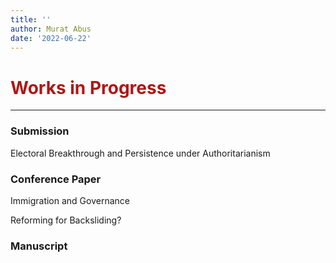 ```yaml
---
title: ''
author: Murat Abus
date: '2022-06-22'
---
```


<h1 style="color:#ae1717;">Works in Progress</h1>
<hr/>

### Submission

Electoral Breakthrough and Persistence under Authoritarianism

### Conference Paper

Immigration and Governance

Reforming for Backsliding? 

### Manuscript


